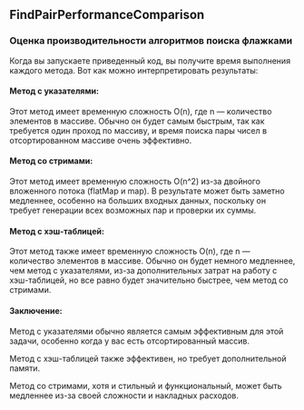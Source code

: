 ## FindPairPerformanceComparison

### Оценка производительности алгоритмов поиска флажками

Когда вы запускаете приведенный код, вы получите время выполнения каждого метода. Вот как можно интерпретировать результаты:

#### Метод с указателями:

Этот метод имеет временную сложность O(n), где n — количество элементов в массиве.
Обычно он будет самым быстрым, так как требуется один проход по массиву, и время поиска пары чисел в
отсортированном массиве очень эффективно.

#### Метод со стримами:

Этот метод имеет временную сложность O(n^2) из-за двойного вложенного потока (flatMap и map).
В результате может быть заметно медленнее, особенно на больших входных данных, поскольку он требует генерации
всех возможных пар и проверки их суммы.

#### Метод с хэш-таблицей:

Этот метод также имеет временную сложность O(n), где n — количество элементов в массиве.
Обычно он будет немного медленнее, чем метод с указателями, из-за дополнительных затрат на работу с хэш-таблицей,
но все равно будет значительно быстрее, чем метод со стримами.

#### Заключение:

Метод с указателями обычно является самым эффективным для этой задачи, особенно когда у вас есть отсортированный массив.

Метод с хэш-таблицей также эффективен, но требует дополнительной памяти.

Метод со стримами, хотя и стильный и функциональный, может быть медленнее из-за своей сложности и накладных расходов.